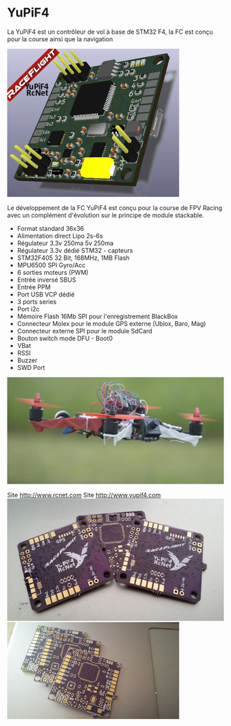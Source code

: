 # YuPiF4
La YuPiF4 est un contrôleur de vol à base de STM32 F4, la FC est conçu pour la course ainsi que la navigation

![YuPiF4](images/PreYupif4.png)

Le développement de la FC YuPiF4 est conçu pour la course de FPV Racing avec un complément d'évolution sur le principe de module stackable.

- Format standard 36x36
- Alimentation direct Lipo 2s-6s
- Régulateur 3.3v 250ma 5v 250ma
- Régulateur 3.3v dédié STM32 - capteurs
- STM32F405 32 Bit, 168MHz, 1MB Flash
- MPU6500 SPI Gyro/Acc 
- 6 sorties moteurs (PWM)
- Entrée inversé SBUS
- Entrée PPM
- Port USB VCP dédié
- 3 ports series
- Port i2c
- Mémoire Flash 16Mb SPI pour l'enregistrement BlackBox
- Connecteur Molex pour le module GPS externe (Ublox, Baro, Mag)
- Connecteur externe SPI pour le module SdCard
- Bouton switch mode DFU - Boot0
- VBat
- RSSI
- Buzzer
- SWD Port

![YuPiF4](images/YuP.jpg)

Site http://www.rcnet.com
Site http://www.yupif4.com
![YuPiF4](images/pre_yupV0.2.jpg)
![YuPiF4](images/pcb1.jpg)
